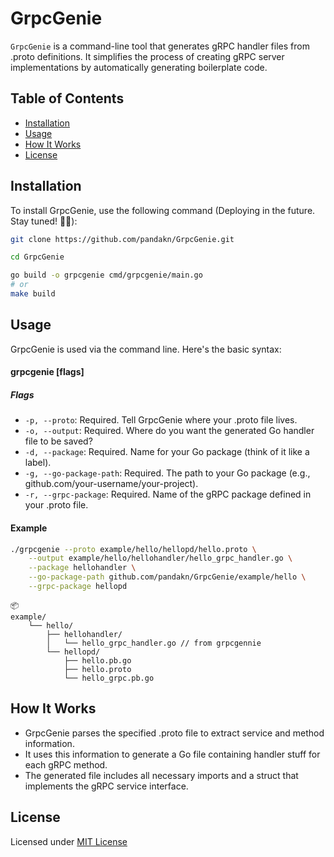 # GrpcGenie

`GrpcGenie` is a command-line tool that generates gRPC handler files from .proto definitions. It simplifies the process of creating gRPC server implementations by automatically generating boilerplate code.

## Table of Contents

- [Installation](#installation)
- [Usage](#usage)
- [How It Works](#how-it-works)
- [License](#license)

## Installation

To install GrpcGenie, use the following command (Deploying in the future. Stay tuned! 📅🚀):

```bash
git clone https://github.com/pandakn/GrpcGenie.git

cd GrpcGenie

go build -o grpcgenie cmd/grpcgenie/main.go
# or
make build
```

## Usage

GrpcGenie is used via the command line. Here's the basic syntax:

#### grpcgenie [flags]

##### Flags

<!-- - -p, --proto: Path to the .proto file (required)
- -o, --output: Path to the output Go handler file (required)
- -d, --package: Name of the Go package (required)
- -g, --go-package-path: Path to the Go package (required)
- -r, --grpc-package: Name of the gRPC package (required) -->

- `-p, --proto`: Required. Tell GrpcGenie where your .proto file lives.
- `-o, --output`: Required. Where do you want the generated Go handler file to be saved?
- `-d, --package`: Required. Name for your Go package (think of it like a label).
- `-g, --go-package-path`: Required. The path to your Go package (e.g., github.com/your-username/your-project).
- `-r, --grpc-package`: Required. Name of the gRPC package defined in your .proto file.

#### Example

```bash
./grpcgenie --proto example/hello/hellopd/hello.proto \
	--output example/hello/hellohandler/hello_grpc_handler.go \
	--package hellohandler \
	--go-package-path github.com/pandakn/GrpcGenie/example/hello \
	--grpc-package hellopd
```

```
📦
example/
    └── hello/
        ├── hellohandler/
        │   └── hello_grpc_handler.go // from grpcgennie
        └── hellopd/
            ├── hello.pb.go
            ├── hello.proto
            └── hello_grpc.pb.go
```

## How It Works

- GrpcGenie parses the specified .proto file to extract service and method information.
- It uses this information to generate a Go file containing handler stuff for each gRPC method.
- The generated file includes all necessary imports and a struct that implements the gRPC service interface.

## License

Licensed under [MIT License](./LICENSE)
